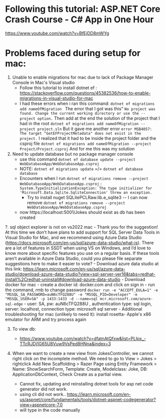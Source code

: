 # Following this tutorial: ASP.NET Core Crash Course - C# App in One Hour
https://www.youtube.com/watch?v=BfEjDD8mWYg

# Problems faced during setup for mac: 
1. Unable to enable migrations for mac due to lack of Package Manager Console in Mac's Visual studio
    - Follow this tutorial to install dotnet ef : https://stackoverflow.com/questions/45382536/how-to-enable-migrations-in-visual-studio-for-mac
    - I had these errors when i ran this command: 
            ```dotnet ef migrations add nameOfMigration ```
            The error that I got was this" 
            ```No project was found. Change the current working directory or use the --project option.```
            Then add at the end the solution of the project that I had in the root
            ```dotnet ef migrations add nameOfMigration --project project.sln```
            But it gave me another error
            ```error MSB4057: The target "GetEFProjectMetadata" does not exist in the project.```
            I realized that it had to be inside the project folder and the csproj file
            ```dotnet ef migrations add nameOfMigration --project Project/Project.csproj```
            And for me this was my solution
2. Need to update database but no package manager console
    - use this command ```dotnet ef database update --project WebDatabaseApp/WebDatabaseApp.csproj```
    - NOTE: ```dotnet ef migrations update``` =/= ```dotnet ef database database```
    - Encounters when I run ```dotnet ef migrations remove --project WebDatabaseApp/WebDatabaseApp.csproj``` : ```System.TypeInitializationException: The type initializer for 'Microsoft.Data.Sqlite.SqliteConnection' threw an exception.```
        - Try to install nuget SQLitePCLRaw.lib.e_sqlite3 -- I can now remove ```dotnet ef migrations remove --project WebDatabaseApp/WebDatabaseApp.csproj```
    - now https://localhost:5001/Jokes should exist as db has been created

?. sql object explorer is not on vs2022 mac
    - Thank you for the suggestion! At this time we don’t have plans to add support for SQL Server Data Tools in Visual Studio for Mac, and we recommend using Azure Data Studio (https://docs.microsoft.com/en-us/sql/azure-data-studio/what-is). There are a lot of features in SSDT when using VS on Windows, and I’d love to know more about specific features you use on a regular basis. If these tools aren’t available in Azure Data Studio, could you please file separate suggestions here to make it easier to vote?
    - Download azure data studio at this link: https://learn.microsoft.com/en-us/sql/azure-data-studio/download-azure-data-studio?view=sql-server-ver16&tabs=redhat-install%2Credhat-uninstall#download-azure-data-studio 
    - Download docker for mac
    - create a docker id: docker.com and click on sign in
    - run the command, rmb to change password ```docker run -e "ACCEPT_EULA=1" -e "MSSQL_SA_PASSWORD=auN6cTFQ288U" -e "MSSQL_PID=Developer" -e "MSSQL_USER=SA" -p 1433:1433 -d --name=sql mcr.microsoft.com/azure-sql-edge```
    - user: SA, pw: auN6cTFQ288U , authentication type: sql login, server: localhost, connection type: microsoft sql server
    - Additional troubleshooting for mac (unlikely to need it): install rosetta- Apple's x86 emulator for ARM and try process again 

3. To view db: 
    - https://www.youtube.com/watch?v=dfatnAtQfxw&list=PLIpx_-TTcRJDj1G65U8Vuw9VsPed8HNna&index=3 

4. When we want to create a new view from JokesController, we cannot right click on the incomplete method. We need to go to View > Jokes > rightclick Add New Scaffolding > Razer Page using Entity Framework > Name: ShowSearchForm, Template: Create, Modelclass: Joke, DB: ApplicationDbContext, Check Create as a partial view. 
    - Cannot fix, updating and reinstalling dotnet tools for asp net code generator did not work. 
    - using cli did not work.. https://learn.microsoft.com/en-us/aspnet/core/fundamentals/tools/dotnet-aspnet-codegenerator?view=aspnetcore-7.0 
    - will type in the code manually
    



